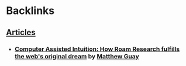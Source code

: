 
# Backlinks
## [Articles](<Articles.md>)
- ### [Computer Assisted Intuition: How Roam Research fulfills the web's original dream](https://capiche.com/e/roam-research-worldwideweb-xanadu) by [Matthew Guay](<Matthew Guay.md>)

